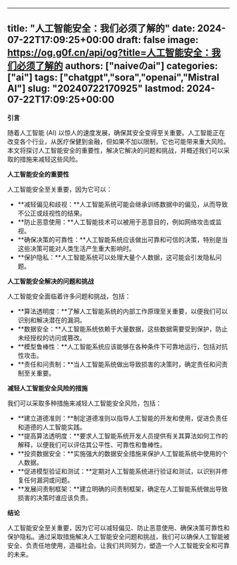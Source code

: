 
---
title: "人工智能安全：我们必须了解的"
date: 2024-07-22T17:09:25+00:00
draft: false
image: https://og.g0f.cn/api/og?title=人工智能安全：我们必须了解的
authors: ["naiveのai"]
categories: ["ai"]
tags: ["chatgpt","sora","openai","Mistral AI"]
slug: "20240722170925"
lastmod: 2024-07-22T17:09:25+00:00
---
**引言**

随着人工智能 (AI) 以惊人的速度发展，确保其安全变得至关重要。人工智能正在改变各个行业，从医疗保健到金融，但如果不加以限制，它也可能带来重大风险。本文将探讨人工智能安全的重要性，解决它解决的问题和挑战，并概述我们可以采取的措施来减轻这些风险。

**人工智能安全的重要性**

人工智能安全至关重要，因为它可以：

- **减轻偏见和歧视：**人工智能系统可能会继承训练数据中的偏见，从而导致不公正或歧视性的结果。
- **防止恶意使用：**人工智能技术可以被用于恶意目的，例如网络攻击或监视。
- **确保决策的可靠性：**人工智能系统应该做出可靠和可信的决策，特别是当这些决策可能对人类生活产生重大影响时。
- **保护隐私：**人工智能系统可以处理大量个人数据，这可能会引发隐私问题。

**人工智能安全解决的问题和挑战**

人工智能安全面临着许多问题和挑战，包括：

- **算法透明度：**了解人工智能系统的内部工作原理至关重要，以便我们可以识别和解决潜在的漏洞。
- **数据安全：**人工智能系统依赖于大量数据，这些数据需要受到保护，防止未经授权的访问或篡改。
- **模型鲁棒性：**人工智能系统应该能够在各种条件下可靠地运行，包括对抗性攻击。
- **责任和问责制：**当人工智能系统做出导致损害的决策时，确定责任和问责制至关重要。

**减轻人工智能安全风险的措施**

我们可以采取多种措施来减轻人工智能安全风险，包括：

- **建立道德准则：**制定道德准则以指导人工智能的开发和使用，促进负责任和道德的人工智能实践。
- **提高算法透明度：**要求人工智能系统开发人员提供有关其算法如何工作的解释，以便我们可以评估其公平性、可靠性和鲁棒性。
- **投资数据安全：**实施强大的数据安全措施来保护人工智能系统中使用的个人数据。
- **促进模型验证和测试：**定期对人工智能系统进行验证和测试，以识别并修复任何漏洞或问题。
- **发展问责制框架：**建立明确的问责制框架，确定在人工智能系统做出导致损害的决策时谁应该负责。

**结论**

人工智能安全至关重要，因为它可以减轻偏见、防止恶意使用、确保决策可靠性和保护隐私。通过采取措施解决人工智能安全问题和挑战，我们可以确保人工智能被安全、负责任地使用，造福社会。让我们共同努力，塑造一个人工智能安全和可靠的未来。